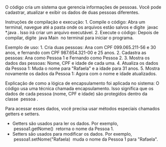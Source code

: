 O código cria um sistema que gerencia informações de pessoas. Você pode cadastrar, atualizar e exibir os dados de duas pessoas diferentes.

Instruções de compilação e execução:
1. Compile o código: Abra um terminal, navegue até a pasta onde os arquivos estão salvos e digite  javac *.java . Isso irá criar um arquivo executável.
2. Execute o código: Depois de compilar, digite  java Main  no terminal para iniciar o programa.

Exemplo  de uso:
1. Cria duas pessoas: Ana com CPF 099.065.211-56 e 30 anos, e fernando com CPF 987.654.321-00 e 25 anos.
2. Cadastra as pessoas: Ana como Pessoa 1 e Fernando como Pessoa 2.
3. Mostra os dados das pessoas: Nome, CPF e idade de cada uma.
4. Atualiza os dados da Pessoa 1: Muda o nome para "Rafaela" e a idade para 31 anos.
5. Mostra novamente os dados da Pessoa 1: Agora com o nome e idade atualizados.

Explicação de como a lógica de encapsulamento foi aplicada no sistema:
O código usa uma técnica chamada encapsulamento. Isso significa que os dados de cada pessoa (nome, CPF e idade) são protegidos dentro da classe  pessoa .
 
Para acessar esses dados, você precisa usar métodos especiais chamados getters e setters.
 
- Getters são usados para ler os dados. Por exemplo,  pessoa1.getNome()  retorna o nome da Pessoa 1.
- Setters são usados para modificar os dados. Por exemplo,  pessoa1.setNome("Rafaela)  muda o nome da Pessoa 1 para "Rafaela".
 
